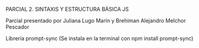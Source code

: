 PARCIAL 2. SINTAXIS Y ESTRUCTURA BÁSICA JS


Parcial presentado por Juliana Lugo Marín y Brehiman Alejandro Melchor Pescador



Librería prompt-sync (Se instala en la terminal con npm install prompt-sync)
